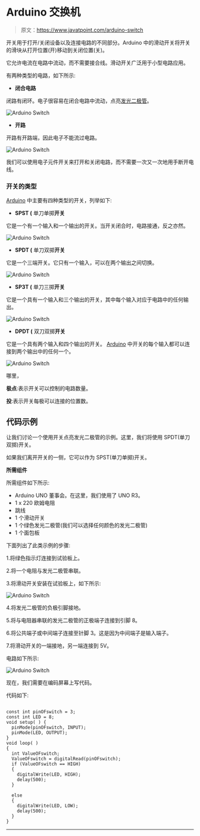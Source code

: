 # Arduino 交换机

> 原文：<https://www.javatpoint.com/arduino-switch>

开关用于打开/关闭设备以及连接电路的不同部分。Arduino 中的滑动开关将开关的滑块从打开位置(开)移动到关闭位置(关)。

它允许电流在电路中流动，而不需要接合线。滑动开关广泛用于小型电路应用。

有两种类型的电路，如下所示:

*   **闭合电路**

闭路有闭环。电子很容易在闭合电路中流动，点亮[发光二极管](https://www.javatpoint.com/led-full-form)。

![Arduino Switch](img/8f64aaff33170942bca0a8eea2d37563.png)

*   **开路**

开路有开路端，因此电子不能流过电路。

![Arduino Switch](img/c449bbb11c86707d65f254c9e53e50c5.png)

我们可以使用电子元件开关来打开和关闭电路，而不需要一次又一次地用手断开电线。

### 开关的类型

[Arduino](https://www.javatpoint.com/arduino) 中主要有四种类型的开关，列举如下:

*   **SPST (** 单刀单掷**开关**

它是一个有一个输入和一个输出的开关。当开关闭合时，电路接通，反之亦然。

![Arduino Switch](img/7f103e205712381a2b9066b926076fd4.png)

*   **SPDT (** 单刀双掷**开关**

它是一个三端开关。它只有一个输入，可以在两个输出之间切换。

![Arduino Switch](img/0373b488d9830420c0c38f7b0813ad44.png)

*   **SP3T (** 单刀三掷**开关**

它是一个具有一个输入和三个输出的开关，其中每个输入对应于电路中的任何输出。

![Arduino Switch](img/2717ee3174cf4919ad7ffd726c3ae8ec.png)

*   **DPDT (** 双刀双掷**开关**

它是一个具有两个输入和四个输出的开关。 [Arduino](https://www.javatpoint.com/arduino) 中开关的每个输入都可以连接到两个输出中的任何一个。

![Arduino Switch](img/68d4d1579802872a0bda0a5dd76694e9.png)

哪里，

**极点**:表示开关可以控制的电路数量。

**投**:表示开关每极可以连接的位置数。

## 代码示例

让我们讨论一个使用开关点亮发光二极管的示例。这里，我们将使用 SPDT(单刀双掷)开关。

如果我们离开开关的一侧，它可以作为 SPST(单刀单掷)开关。

**所需组件**

所需组件如下所示:

*   Arduino UNO 董事会。在这里，我们使用了 UNO R3。
*   1 x 220 欧姆电阻
*   跳线
*   1 个滑动开关
*   1 个绿色发光二极管(我们可以选择任何颜色的发光二极管)
*   1 个面包板

下面列出了此类示例的步骤:

1.将绿色指示灯连接到试验板上。

2.将一个电阻与发光二极管串联。

3.将滑动开关安装在试验板上，如下所示:

![Arduino Switch](img/df858dc9f68d7f1aa8ccf681206de68c.png)

4.将发光二极管的负极引脚接地。

5.将与电阻器串联的发光二极管的正极端子连接到引脚 8。

6.将公共端子或中间端子连接至针脚 3。这是因为中间端子是输入端子。

7.将滑动开关的一端接地，另一端连接到 5V。

电路如下所示:

![Arduino Switch](img/6824858360ce1ba024a86d3b9f907771.png)

现在，我们需要在编码屏幕上写代码。

代码如下:

```

const int pinOFswitch = 3;
const int LED = 8;
void setup( ) {
  pinMode(pinOFswitch, INPUT);
  pinMode(LED, OUTPUT);
}
void loop( ) 
{
  int ValueOFswitch;
  ValueOFswitch = digitalRead(pinOFswitch);
  if (ValueOFswitch == HIGH) 
  {
    digitalWrite(LED, HIGH);
    delay(500);
  }

  else 
  {
    digitalWrite(LED, LOW);
    delay(500);
  }
}

```

* * *